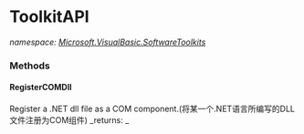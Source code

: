 ﻿
# ToolkitAPI
_namespace: [Microsoft.VisualBasic.SoftwareToolkits](N-Microsoft.VisualBasic.SoftwareToolkits.md)_



### Methods

#### RegisterCOMDll
Register a .NET dll file as a COM component.(将某一个.NET语言所编写的DLL文件注册为COM组件)
_returns: _



